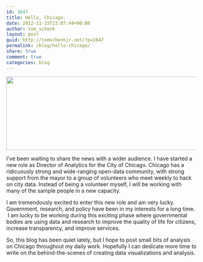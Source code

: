 ```yaml
---
id: 1647
title: Hello, Chicago.
date: 2012-11-15T23:07:44+00:00
author: tom_schenk
layout: post
guid: http://tomschenkjr.net/?p=1647
permalink: /blog/hello-chicago/
share: true
comment: true
categories: blog 
---
```

<p style="text-align: center;"><a href="http://tomschenkjr.net/wordpress/wp-content/uploads/2012/10/series_tommayor.jpg"><img class="aligncenter  wp-image-1648" title="series_tommayor" src="http://tomschenkjr.net/wordpress/wp-content/uploads/2012/10/series_tommayor.jpg" alt="" width="592" height="194" /></a></p>
I've been waiting to share the news with a wider audience. I have started a new role as Director of Analytics for the City of Chicago. Chicago has a ridicuously strong and wide-ranging open-data community, with strong support from the mayor to a group of volunteers who meet weekly to hack on city data. Instead of being a volunteer myself, I will be working with many of the sample people in a new capacity.

I am tremendously excited to enter this new role and am very lucky. Government, research, and policy have been in my interests for a long time.  I am lucky to be working during this exciting phase where governmental bodies are using data and research to improve the quality of life for citizens, increase transparency, and improve services.

So, this blog has been quiet lately, but I hope to post small bits of analysis on Chicago throughout my daily work. Hopefully I can dedicate more time to write on the behind-the-scenes of creating data visualizations and analysis.